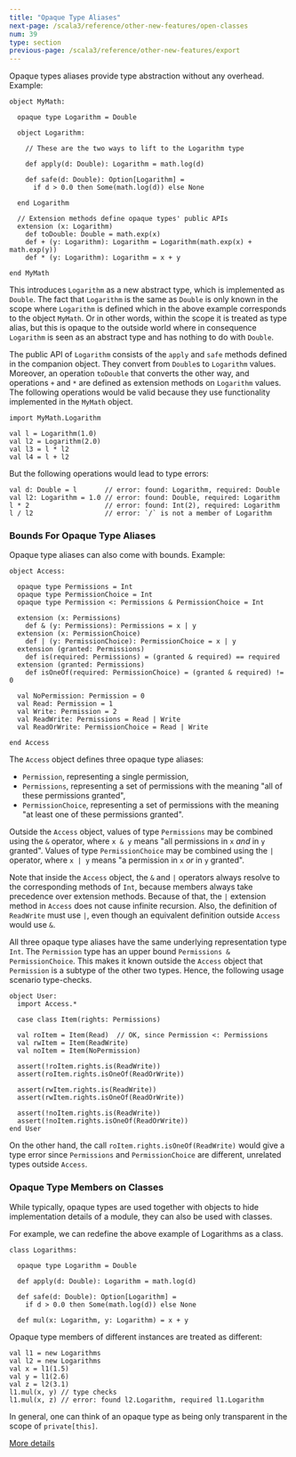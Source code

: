 ```yaml
---
title: "Opaque Type Aliases"
next-page: /scala3/reference/other-new-features/open-classes
num: 39
type: section
previous-page: /scala3/reference/other-new-features/export
---
```


<!-- THIS FILE HAS BEEN GENERATED BY SCALADOC PREPROCESSOR.
    The whole process of generation the docs can be found under this README: https://github.com/lampepfl/dotty/blob/master/docs/README.md
    The source file can be found here https://github.com/lampepfl/dotty/edit/master/docs/docs/reference/other-new-features/opaques.md
    NOTE THAT ANY CHANGES TO THIS FILE WILL BE OVERRIDEN BY PREPROCESSOR.
-->

Opaque types aliases provide type abstraction without any overhead. Example:

<div class="snippet" ><div class="buttons"></div><pre><code class="language-scala"><span id="0" class="" >object MyMath:
</span><span id="1" class="" >
</span><span id="2" class="" >  opaque type Logarithm = Double
</span><span id="3" class="" >
</span><span id="4" class="" >  object Logarithm:
</span><span id="5" class="" >
</span><span id="6" class="" >    // These are the two ways to lift to the Logarithm type
</span><span id="7" class="" >
</span><span id="8" class="" >    def apply(d: Double): Logarithm = math.log(d)
</span><span id="9" class="" >
</span><span id="10" class="" >    def safe(d: Double): Option[Logarithm] =
</span><span id="11" class="" >      if d &gt; 0.0 then Some(math.log(d)) else None
</span><span id="12" class="" >
</span><span id="13" class="" >  end Logarithm
</span><span id="14" class="" >
</span><span id="15" class="" >  // Extension methods define opaque types&apos; public APIs
</span><span id="16" class="" >  extension (x: Logarithm)
</span><span id="17" class="" >    def toDouble: Double = math.exp(x)
</span><span id="18" class="" >    def + (y: Logarithm): Logarithm = Logarithm(math.exp(x) + math.exp(y))
</span><span id="19" class="" >    def * (y: Logarithm): Logarithm = x + y
</span><span id="20" class="" >
</span><span id="21" class="" >end MyMath
</span></code></pre></div>

This introduces `Logarithm` as a new abstract type, which is implemented as `Double`.
The fact that `Logarithm` is the same as `Double` is only known in the scope where
`Logarithm` is defined which in the above example corresponds to the object `MyMath`.
Or in other words, within the scope it is treated as type alias, but this is opaque to the outside world
where in consequence `Logarithm` is seen as an abstract type and has nothing to do with `Double`.

The public API of `Logarithm` consists of the `apply` and `safe` methods defined in the companion object.
They convert from `Double`s to `Logarithm` values. Moreover, an operation `toDouble` that converts the other way, and operations `+` and `*` are defined as extension methods on `Logarithm` values.
The following operations would be valid because they use functionality implemented in the `MyMath` object.

<div class="snippet" ><div class="buttons"></div><pre><code class="language-scala"><span id="0" class="" >import MyMath.Logarithm
</span><span id="1" class="" >
</span><span id="2" class="" >val l = Logarithm(1.0)
</span><span id="3" class="" >val l2 = Logarithm(2.0)
</span><span id="4" class="" >val l3 = l * l2
</span><span id="5" class="" >val l4 = l + l2
</span></code></pre></div>

But the following operations would lead to type errors:

<div class="snippet" ><div class="buttons"></div><pre><code class="language-scala"><span id="0" class="" >val d: Double = l       // error: found: Logarithm, required: Double
</span><span id="1" class="" >val l2: Logarithm = 1.0 // error: found: Double, required: Logarithm
</span><span id="2" class="" >l * 2                   // error: found: Int(2), required: Logarithm
</span><span id="3" class="" >l / l2                  // error: `/` is not a member of Logarithm
</span></code></pre></div>

### Bounds For Opaque Type Aliases

Opaque type aliases can also come with bounds. Example:

<div class="snippet" ><div class="buttons"></div><pre><code class="language-scala"><span id="0" class="" >object Access:
</span><span id="1" class="" >
</span><span id="2" class="" >  opaque type Permissions = Int
</span><span id="3" class="" >  opaque type PermissionChoice = Int
</span><span id="4" class="" >  opaque type Permission &lt;: Permissions &amp; PermissionChoice = Int
</span><span id="5" class="" >
</span><span id="6" class="" >  extension (x: Permissions)
</span><span id="7" class="" >    def &amp; (y: Permissions): Permissions = x | y
</span><span id="8" class="" >  extension (x: PermissionChoice)
</span><span id="9" class="" >    def | (y: PermissionChoice): PermissionChoice = x | y
</span><span id="10" class="" >  extension (granted: Permissions)
</span><span id="11" class="" >    def is(required: Permissions) = (granted &amp; required) == required
</span><span id="12" class="" >  extension (granted: Permissions)
</span><span id="13" class="" >    def isOneOf(required: PermissionChoice) = (granted &amp; required) != 0
</span><span id="14" class="" >
</span><span id="15" class="" >  val NoPermission: Permission = 0
</span><span id="16" class="" >  val Read: Permission = 1
</span><span id="17" class="" >  val Write: Permission = 2
</span><span id="18" class="" >  val ReadWrite: Permissions = Read | Write
</span><span id="19" class="" >  val ReadOrWrite: PermissionChoice = Read | Write
</span><span id="20" class="" >
</span><span id="21" class="" >end Access
</span></code></pre></div>

The `Access` object defines three opaque type aliases:

- `Permission`, representing a single permission,
- `Permissions`, representing a set of permissions with the meaning "all of these permissions granted",
- `PermissionChoice`, representing a set of permissions with the meaning "at least one of these permissions granted".

Outside the `Access` object, values of type `Permissions` may be combined using the `&` operator,
where `x & y` means "all permissions in `x` *and* in `y` granted".
Values of type `PermissionChoice` may be combined using the `|` operator,
where `x | y` means "a permission in `x` *or* in `y` granted".

Note that inside the `Access` object, the `&` and `|` operators always resolve to the corresponding methods of `Int`,
because members always take precedence over extension methods.
Because of that, the `|` extension method in `Access` does not cause infinite recursion.
Also, the definition of `ReadWrite` must use `|`,
even though an equivalent definition outside `Access` would use `&`.

All three opaque type aliases have the same underlying representation type `Int`. The
`Permission` type has an upper bound `Permissions & PermissionChoice`. This makes
it known outside the `Access` object that `Permission` is a subtype of the other
two types.  Hence, the following usage scenario type-checks.

<div class="snippet" ><div class="buttons"></div><pre><code class="language-scala"><span id="0" class="" >object User:
</span><span id="1" class="" >  import Access.*
</span><span id="2" class="" >
</span><span id="3" class="" >  case class Item(rights: Permissions)
</span><span id="4" class="" >
</span><span id="5" class="" >  val roItem = Item(Read)  // OK, since Permission &lt;: Permissions
</span><span id="6" class="" >  val rwItem = Item(ReadWrite)
</span><span id="7" class="" >  val noItem = Item(NoPermission)
</span><span id="8" class="" >
</span><span id="9" class="" >  assert(!roItem.rights.is(ReadWrite))
</span><span id="10" class="" >  assert(roItem.rights.isOneOf(ReadOrWrite))
</span><span id="11" class="" >
</span><span id="12" class="" >  assert(rwItem.rights.is(ReadWrite))
</span><span id="13" class="" >  assert(rwItem.rights.isOneOf(ReadOrWrite))
</span><span id="14" class="" >
</span><span id="15" class="" >  assert(!noItem.rights.is(ReadWrite))
</span><span id="16" class="" >  assert(!noItem.rights.isOneOf(ReadOrWrite))
</span><span id="17" class="" >end User
</span></code></pre></div>

On the other hand, the call `roItem.rights.isOneOf(ReadWrite)` would give a type error
since `Permissions` and `PermissionChoice` are different, unrelated types outside `Access`.

### Opaque Type Members on Classes

While typically, opaque types are used together with objects to hide implementation details of a module, they can also be used with classes.

For example, we can redefine the above example of Logarithms as a class.

<div class="snippet" ><div class="buttons"></div><pre><code class="language-scala"><span id="0" class="" >class Logarithms:
</span><span id="1" class="" >
</span><span id="2" class="" >  opaque type Logarithm = Double
</span><span id="3" class="" >
</span><span id="4" class="" >  def apply(d: Double): Logarithm = math.log(d)
</span><span id="5" class="" >
</span><span id="6" class="" >  def safe(d: Double): Option[Logarithm] =
</span><span id="7" class="" >    if d &gt; 0.0 then Some(math.log(d)) else None
</span><span id="8" class="" >
</span><span id="9" class="" >  def mul(x: Logarithm, y: Logarithm) = x + y
</span></code></pre></div>

Opaque type members of different instances are treated as different:

<div class="snippet" ><div class="buttons"></div><pre><code class="language-scala"><span id="0" class="" >val l1 = new Logarithms
</span><span id="1" class="" >val l2 = new Logarithms
</span><span id="2" class="" >val x = l1(1.5)
</span><span id="3" class="" >val y = l1(2.6)
</span><span id="4" class="" >val z = l2(3.1)
</span><span id="5" class="" >l1.mul(x, y) // type checks
</span><span id="6" class="" >l1.mul(x, z) // error: found l2.Logarithm, required l1.Logarithm
</span></code></pre></div>

In general, one can think of an opaque type as being only transparent in the scope of `private[this]`.

[More details](opaques-details.html)
